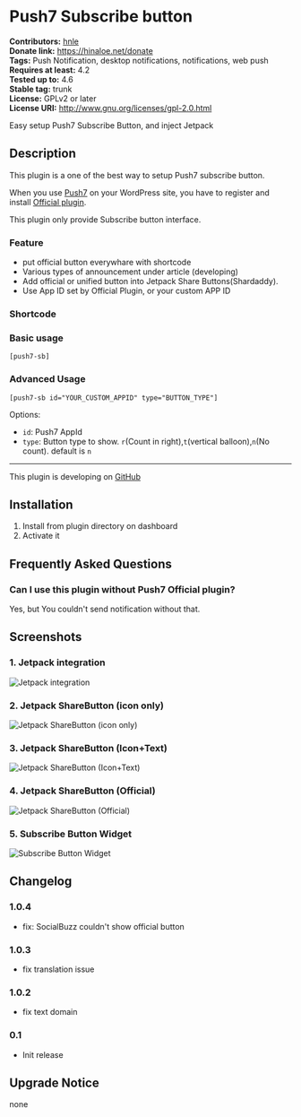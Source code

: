 # Push7 Subscribe button #
**Contributors:** [hnle](https://profiles.wordpress.org/hnle)  
**Donate link:** https://hinaloe.net/donate  
**Tags:** Push Notification, desktop notifications, notifications, web push  
**Requires at least:** 4.2  
**Tested up to:** 4.6  
**Stable tag:** trunk  
**License:** GPLv2 or later  
**License URI:** http://www.gnu.org/licenses/gpl-2.0.html  

Easy setup Push7 Subscribe Button, and inject Jetpack

## Description ##

This plugin is a one of the best way to setup Push7 subscribe button.

When you use [Push7](https://push7.jp/) on your WordPress site,
you have to register and install [Official plugin](https://wordpress.org/plugins/push7/).

This plugin only provide Subscribe button interface.

### Feature ###

- put official button everywhare with shortcode
- Various types of announcement under article (developing)
- Add official or unified button into Jetpack Share Buttons(Shardaddy).
- Use App ID set by Official Plugin, or your custom APP ID

### Shortcode ###

### Basic usage ###
`[push7-sb]`

### Advanced Usage ###
`[push7-sb id="YOUR_CUSTOM_APPID" type="BUTTON_TYPE"]`

Options:

- `id`: Push7 AppId
- `type`: Button type to show. `r`(Count in right),`t`(vertical balloon),`n`(No count). default is `n`

----

This plugin is developing on [GitHub](https://github.com/hinaloe/push7-subscribe-button/)

## Installation ##

1. Install from plugin directory on dashboard
1. Activate it



## Frequently Asked Questions ##

### Can I use this plugin without Push7 Official plugin? ###

Yes, but You couldn't send notification without that.



## Screenshots ##

### 1. Jetpack integration ###
![Jetpack integration](https://ps.w.org/simple-push-subscribe-button/assets/screenshot-1.png)

### 2. Jetpack ShareButton (icon only) ###
![Jetpack ShareButton (icon only)](https://ps.w.org/simple-push-subscribe-button/assets/screenshot-2.png)

### 3. Jetpack ShareButton (Icon+Text) ###
![Jetpack ShareButton (Icon+Text)](https://ps.w.org/simple-push-subscribe-button/assets/screenshot-3.png)

### 4. Jetpack ShareButton (Official) ###
![Jetpack ShareButton (Official)](https://ps.w.org/simple-push-subscribe-button/assets/screenshot-4.png)

### 5. Subscribe Button Widget ###
![Subscribe Button Widget](https://ps.w.org/simple-push-subscribe-button/assets/screenshot-5.png)


## Changelog ##

### 1.0.4 ###

* fix: SocialBuzz couldn't show official button

### 1.0.3 ###
* fix translation issue

### 1.0.2 ###
* fix text domain

### 0.1 ###
* Init release

## Upgrade Notice ##

none
